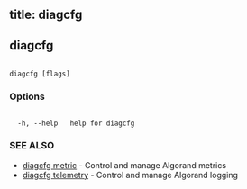 title: diagcfg
---
## diagcfg







```

diagcfg [flags]

```



### Options



```

  -h, --help   help for diagcfg

```



### SEE ALSO



* [diagcfg metric](../metric/metric/)	 - Control and manage Algorand metrics
* [diagcfg telemetry](../telemetry/telemetry/)	 - Control and manage Algorand logging



